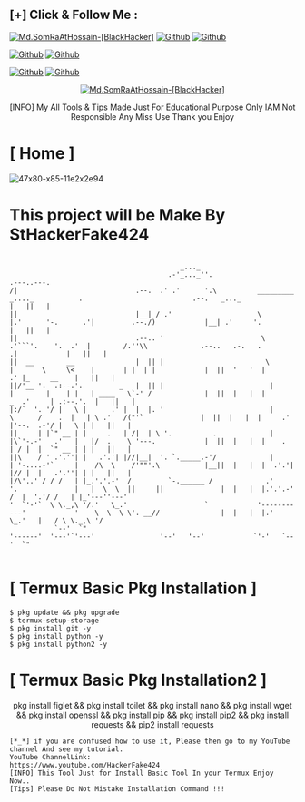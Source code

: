 ## [+] Click & Follow Me :
<a href="https://www.google.com.bd/maps/place/Bangladesh"><img title="Md.SomRaAtHossain-[BlackHacker]" src="https://img.shields.io/badge/MADE%20IN-BANGLADESH-green?colorA=%23ff0000&colorB=%23017e40&style=for-the-badge&logo=map"></a>
[![Github](https://img.shields.io/badge/Github-StHackerFake424-green?style=for-the-badge&logo=github)](https://github.com/StHackerFake424)</a>
[![Github](https://img.shields.io/badge/Chat-TelegramGroup-blue?style=for-the-badge&logo=telegram)](https://t.me/HackerFake424)</a>
</p>

[![Github](https://img.shields.io/badge/Facebook-Md.SomraatHossain-blue?style=flat-square&logo=facebook)](https://fb.com/md.somraat.hossain.2)</a>
[![Github](https://img.shields.io/badge/YOUTUBE-HackerFake424-red?style=flat-square&logo=youtube)](https://www.youtube.com/HackerFake424)</a>
</p>

[![Github](https://img.shields.io/badge/Twitter-Md.SomraatHossain-red?style=for-the-badge&logo=twitter)](https://www.twitter.com/hackerfake424)</a>
[![Github](https://img.shields.io/badge/Instagram-Md.Somraat.Hossain-red?style=for-the-badge&logo=instagram)](https://www.instagram.com/md.somraat.hossain.2)</a>
</p>

<p align="center">
<a href="https://user-images.githubusercontent.com/66360838/86471289-ef71a780-bd5e-11ea-837f-c372257050d9.jpg"><img title="Md.SomRaAtHossain-[BlackHacker]" src="https://img.shields.io/badge/Md.SomRaAt%20Hossain-[BlackHacker]-green?colorA=6f1111&colorB=0f1111&style=for-the-badge&logo=hacker"></a>
<p align="center">
      [INFO] My All Tools & Tips Made Just For Educational Purpose Only IAM Not Responsible Any Miss Use Thank you Enjoy
</p>

# [ Home ]
![47x80-x85-11e2x2e94](https://user-images.githubusercontent.com/67456616/86596618-0c3df300-bf8a-11ea-9008-66169ec42000.png)

# This project will be Make By StHackerFake424

```

                                          _..._                                                                                                                             
                                       .-'_..._''.                                                                                                               .---..---. 
/|                             .--.  .' .'      '.\          _________   _...._           .                           .--.   _..._                               |   ||   | 
||                             |__| / .'                     \        |.'      '-.      .'|         .--./)            |__| .'     '.                             |   ||   | 
||                             .--.. '                        \        .'```'.    '.  .'  |        /.''\\             .--..   .-.   .              .|            |   ||   | 
||  __        __               |  || |                         \      |       \     \<    |       | |  | |            |  ||  '   '  |            .' |_     __    |   ||   | 
||/'__ '.  .:--.'.         _   |  || |                          |     |        |    | |   | ____   \`-' /             |  ||  |   |  |       _  .'     | .:--.'.  |   ||   | 
|:/`  '. '/ |   \ |      .' |  |  |. '                          |      \      /    .  |   | \ .'   /("'`              |  ||  |   |  |     .' |'--.  .-'/ |   \ | |   ||   | 
||     | |`" __ | |     .   | /|  | \ '.          .             |     |\`'-.-'   .'   |   |/  .    \ '---.            |  ||  |   |  |    .   | / |  |  `" __ | | |   ||   | 
||\    / ' .'.''| |   .'.'| |//|__|  '. `._____.-'/             |     | '-....-'`     |    /\  \    /'""'.\           |__||  |   |  |  .'.'| |// |  |   .'.''| | |   ||   | 
|/\'..' / / /   | |_.'.'.-'  /         `-.______ /             .'     '.              |   |  \  \  ||     ||              |  |   |  |.'.'.-'  /  |  '.'/ /   | |_'---''---' 
'  `'-'`  \ \._,\ '/.'   \_.'                   `            '-----------'            '    \  \  \ \'. __//               |  |   |  |.'   \_.'   |   / \ \._,\ '/           
           `--'  `"                                                                  '------'  '---'`'---'                '--'   '--'            `'-'   `--'  `"            


```

# [ Termux Basic Pkg Installation ]
```
$ pkg update && pkg upgrade
$ termux-setup-storage
$ pkg install git -y
$ pkg install python -y
$ pkg install python2 -y
```

# [ Termux Basic Pkg Installation2 ]

<p align="center">
      pkg install figlet && pkg install toilet && pkg install nano && pkg install wget && pkg install openssl && pkg install pip && pkg install pip2 && pkg install requests && pip2 install requests
</p>

```
[*_*] if you are confused how to use it, Please then go to my YouTube channel And see my tutorial.
YouTube ChannelLink:
https://www.youtube.com/HackerFake424
[INFO] This Tool Just for Install Basic Tool In your Termux Enjoy Now..
[Tips] Please Do Not Mistake Installation Command !!!
```

